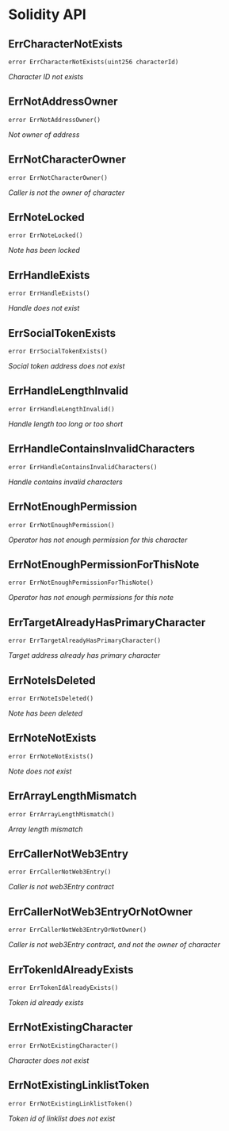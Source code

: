 # Solidity API

## ErrCharacterNotExists

```solidity
error ErrCharacterNotExists(uint256 characterId)
```

_Character ID not exists_

## ErrNotAddressOwner

```solidity
error ErrNotAddressOwner()
```

_Not owner of address_

## ErrNotCharacterOwner

```solidity
error ErrNotCharacterOwner()
```

_Caller is not the owner of character_

## ErrNoteLocked

```solidity
error ErrNoteLocked()
```

_Note has been locked_

## ErrHandleExists

```solidity
error ErrHandleExists()
```

_Handle does not exist_

## ErrSocialTokenExists

```solidity
error ErrSocialTokenExists()
```

_Social token address does not exist_

## ErrHandleLengthInvalid

```solidity
error ErrHandleLengthInvalid()
```

_Handle length too long or too short_

## ErrHandleContainsInvalidCharacters

```solidity
error ErrHandleContainsInvalidCharacters()
```

_Handle contains invalid characters_

## ErrNotEnoughPermission

```solidity
error ErrNotEnoughPermission()
```

_Operator has not enough permission for this character_

## ErrNotEnoughPermissionForThisNote

```solidity
error ErrNotEnoughPermissionForThisNote()
```

_Operator has not enough permissions for this note_

## ErrTargetAlreadyHasPrimaryCharacter

```solidity
error ErrTargetAlreadyHasPrimaryCharacter()
```

_Target address already has primary character_

## ErrNoteIsDeleted

```solidity
error ErrNoteIsDeleted()
```

_Note has been deleted_

## ErrNoteNotExists

```solidity
error ErrNoteNotExists()
```

_Note does not exist_

## ErrArrayLengthMismatch

```solidity
error ErrArrayLengthMismatch()
```

_Array length mismatch_

## ErrCallerNotWeb3Entry

```solidity
error ErrCallerNotWeb3Entry()
```

_Caller is not web3Entry contract_

## ErrCallerNotWeb3EntryOrNotOwner

```solidity
error ErrCallerNotWeb3EntryOrNotOwner()
```

_Caller is not web3Entry contract, and not the owner of character_

## ErrTokenIdAlreadyExists

```solidity
error ErrTokenIdAlreadyExists()
```

_Token id already exists_

## ErrNotExistingCharacter

```solidity
error ErrNotExistingCharacter()
```

_Character does not exist_

## ErrNotExistingLinklistToken

```solidity
error ErrNotExistingLinklistToken()
```

_Token id of linklist does not exist_


